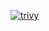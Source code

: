 [![trivy](https://github.com/SHIELD-scanner/shield-backend/actions/workflows/trivy.yml/badge.svg)](https://github.com/SHIELD-scanner/shield-backend/actions/workflows/trivy.yml)

